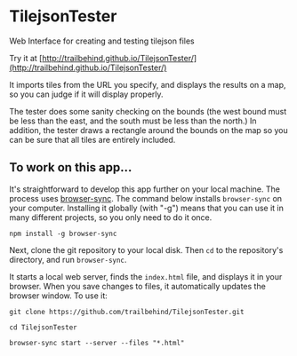 # TilejsonTester
Web Interface for creating and testing tilejson files

Try it at [http://trailbehind.github.io/TilejsonTester/](http://trailbehind.github.io/TilejsonTester/)

It imports tiles from the URL you specify, and displays the results on a map, so you can judge if it will display properly.

The tester does some sanity checking on the bounds (the west bound must be less than the east, and the south must be less than the north.) 
In addition, the tester draws a rectangle around the bounds on the map so you can be sure that all tiles are entirely included.

## To work on this app...

It's straightforward to develop this app further on your local machine. 
The process uses [browser-sync](https://browsersync.io/#install). 
The command below installs `browser-sync` on your computer. 
Installing it globally (with "-g") means that you can use it in many different projects, 
so you only need to do it once.

```
npm install -g browser-sync		
```

Next, clone the git repository to your local disk. Then `cd` to the repository's directory, and run `browser-sync`.

It starts a local web server, finds the `index.html` file, and displays it in your browser. 
When you save changes to files, 
it automatically updates the browser window. To use it:

```
git clone https://github.com/trailbehind/TilejsonTester.git

cd TilejsonTester

browser-sync start --server --files "*.html"
```
